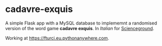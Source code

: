 # cadavre-exquis

A simple Flask app with a MySQL database to implememnt a randomised version of the word game **cadavre exquis**. In *Italian* for [Scienceground](https://scienceground.it).

Working at https://fturci.eu.pythonanywhere.com.
